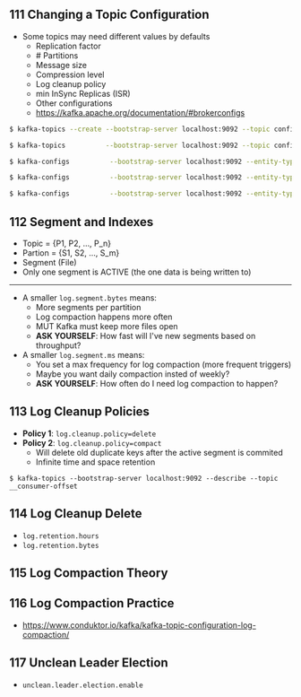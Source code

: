 
## 111 Changing a Topic Configuration
* Some topics may need different values by defaults
  * Replication factor
  * \# Partitions
  * Message size
  * Compression level
  * Log cleanup policy
  * min InSync Replicas (ISR)
  * Other configurations
  * https://kafka.apache.org/documentation/#brokerconfigs

```bash
$ kafka-topics --create --bootstrap-server localhost:9092 --topic configured-topic --replication-factor 1 --partitions 3

$ kafka-topics          --bootstrap-server localhost:9092 --topic configured-topic --describe

$ kafka-configs          --bootstrap-server localhost:9092 --entity-type topics --entity-name configured-topic --describe

$ kafka-configs          --bootstrap-server localhost:9092 --entity-type topics --entity-name configured-topic --alter --add-config min.insync.replicas=2

$ kafka-configs          --bootstrap-server localhost:9092 --entity-type topics --entity-name configured-topic --alter --delete-config min.insync.replicas
```

## 112 Segment and Indexes
* Topic = {P1, P2, ..., P_n}
* Partion = {S1, S2, ..., S_m}
* Segment (File)
* Only one segment is ACTIVE (the one data is being written to)
***
* A smaller `log.segment.bytes` means:
  * More segments per partition
  * Log compaction happens more often
  * MUT Kafka must keep more files open
  * __ASK YOURSELF__: How fast will I've new segments based on throughput? 
* A smaller `log.segment.ms` means:
  * You set a max frequency for log compaction (more frequent triggers)
  * Maybe you want daily compaction insted of weekly?
  * __ASK YOURSELF__: How often do I need log compaction to happen?

## 113 Log Cleanup Policies
* __Policy 1__: `log.cleanup.policy=delete`
* __Policy 2__: `log.cleanup.policy=compact`
  * Will delete old duplicate keys after the active segment is commited
  * Infinite time and space retention
```
$ kafka-topics --bootstrap-server localhost:9092 --describe --topic __consumer-offset
```

## 114 Log Cleanup Delete
* `log.retention.hours`
* `log.retention.bytes`

## 115 Log Compaction Theory

## 116 Log Compaction Practice
* https://www.conduktor.io/kafka/kafka-topic-configuration-log-compaction/

## 117 Unclean Leader Election
* `unclean.leader.election.enable`
